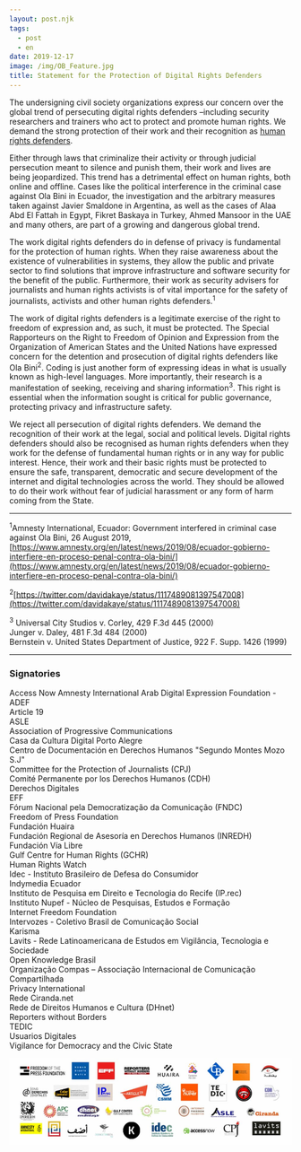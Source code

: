 ```yaml
---
layout: post.njk
tags:
  - post
  - en
date: 2019-12-17
image: /img/OB_Feature.jpg
title: Statement for the Protection of Digital Rights Defenders
---
```



The undersigning civil society organizations express our concern over the global trend of persecuting digital rights defenders –including security researchers and trainers who act to protect and promote human rights. We demand the strong protection of their work and their recognition as [human rights defenders](https://www.ohchr.org/en/issues/srhrdefenders/pages/defender.aspx). 

Either through laws that criminalize their activity or through judicial persecution meant to silence and punish them, their work and lives are being jeopardized. This trend has a detrimental effect on human rights, both online and offline. Cases like the political interference in the criminal case against Ola Bini in Ecuador, the investigation and the arbitrary measures taken against Javier Smaldone in Argentina, as well as the cases of Alaa Abd El Fattah in Egypt, Fikret Baskaya in Turkey, Ahmed Mansoor in the UAE and many others, are part of a growing and dangerous global trend. 

The work digital rights defenders do in defense of privacy is fundamental for the protection  of human rights. When they raise awareness about the existence of vulnerabilities in systems, they allow the public and private sector to find solutions that improve infrastructure and software security for the benefit of the public. Furthermore, their work as security advisers for journalists and human rights activists is of vital importance for the safety of journalists, activists and other human rights defenders.<sup>1</sup> 

The work of digital rights defenders is a legitimate exercise of the right to freedom of expression and, as such, it must be protected. The Special Rapporteurs on the Right to Freedom of Opinion and Expression from the Organization of American States and the United Nations have expressed concern for the detention and prosecution of digital rights defenders like Ola Bini<sup>2</sup>. Coding is just another form of expressing ideas in what is usually known as high-level languages. More importantly, their research is a manifestation of seeking, receiving and sharing information<sup>3</sup>. This right is essential when the information sought is critical for public governance, protecting privacy and infrastructure safety. 

We reject all persecution of digital rights defenders. We demand the recognition of their work at the legal, social and political levels. Digital rights defenders should also be recognised as human rights defenders when they work for the defense of fundamental human rights or in any way for public interest. Hence, their work and their basic rights must be protected to ensure the safe, transparent, democratic and secure development of the internet and digital technologies across the world. They should be allowed to do their work without fear of judicial harassment or any form of harm coming from the State.  

---
<sup>1</sup>Amnesty International, Ecuador: Government interfered in criminal case against Ola Bini, 26 August 2019, [https://www.amnesty.org/en/latest/news/2019/08/ecuador-gobierno-interfiere-en-proceso-penal-contra-ola-bini/](https://www.amnesty.org/en/latest/news/2019/08/ecuador-gobierno-interfiere-en-proceso-penal-contra-ola-bini/)

<sup>2</sup>[https://twitter.com/davidakaye/status/1117489081397547008](https://twitter.com/davidakaye/status/1117489081397547008)

<sup>3</sup> Universal City Studios v. Corley, 429 F.3d 445 (2000)   
   Junger v. Daley, 481 F.3d 484 (2000)  
   Bernstein v. United States Department of Justice, 922 F. Supp. 1426 (1999)  

---
### Signatories

Access Now
Amnesty International
Arab Digital Expression Foundation - ADEF  
Article 19  
ASLE  
Association of Progressive Communications  
Casa da Cultura Digital Porto Alegre  
Centro de Documentación en Derechos Humanos "Segundo Montes Mozo S.J"  
Committee for the Protection of Journalists (CPJ)  
Comité Permanente por los Derechos Humanos (CDH)  
Derechos Digitales  
EFF  
Fórum Nacional pela Democratização da Comunicação (FNDC)  
Freedom of Press Foundation  
Fundación Huaira  
Fundación Regional de Asesoría en Derechos Humanos (INREDH)  
Fundación Vía Libre  
Gulf Centre for Human Rights (GCHR)  
Human Rights Watch  
Idec - Instituto Brasileiro de Defesa do Consumidor  
Indymedia Ecuador  
Instituto de Pesquisa em Direito e Tecnologia do Recife (IP.rec)  
Instituto Nupef - Núcleo de Pesquisas, Estudos e Formação  
Internet Freedom Foundation  
Intervozes - Coletivo Brasil de Comunicação Social  
Karisma  
Lavits - Rede Latinoamericana de Estudos em Vigilância, Tecnologia e Sociedade  
Open Knowledge Brasil  
Organização Compas – Associação Internacional de Comunicação Compartilhada  
Privacy International  
Rede Ciranda.net  
Rede de Direitos Humanos e Cultura (DHnet)  
Reporters without Borders  
TEDIC  
Usuarios Digitales  
Vigilance for Democracy and the Civic State  

![OB_Logos](/img/OB_Logos.jpg)



